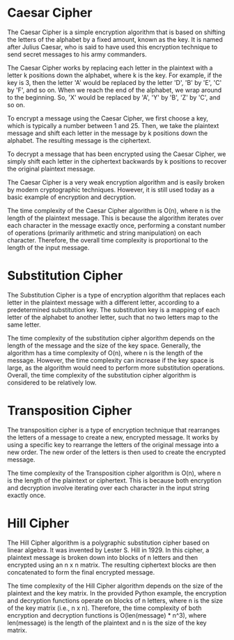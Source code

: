 # Caesar Cipher
The Caesar Cipher is a simple encryption algorithm that is based on shifting the letters of the alphabet by a fixed amount, known as the key. It is named after Julius Caesar, who is said to have used this encryption technique to send secret messages to his army commanders.

The Caesar Cipher works by replacing each letter in the plaintext with a letter k positions down the alphabet, where k is the key. For example, if the key is 3, then the letter 'A' would be replaced by the letter 'D', 'B' by 'E', 'C' by 'F', and so on. When we reach the end of the alphabet, we wrap around to the beginning. So, 'X' would be replaced by 'A', 'Y' by 'B', 'Z' by 'C', and so on.

To encrypt a message using the Caesar Cipher, we first choose a key, which is typically a number between 1 and 25. Then, we take the plaintext message and shift each letter in the message by k positions down the alphabet. The resulting message is the ciphertext.

To decrypt a message that has been encrypted using the Caesar Cipher, we simply shift each letter in the ciphertext backwards by k positions to recover the original plaintext message.

The Caesar Cipher is a very weak encryption algorithm and is easily broken by modern cryptographic techniques. However, it is still used today as a basic example of encryption and decryption.

The time complexity of the Caesar Cipher algorithm is O(n), where n is the length of the plaintext message. This is because the algorithm iterates over each character in the message exactly once, performing a constant number of operations (primarily arithmetic and string manipulation) on each character. Therefore, the overall time complexity is proportional to the length of the input message.

# Substitution Cipher
The Substitution Cipher is a type of encryption algorithm that replaces each letter in the plaintext message with a different letter, according to a predetermined substitution key. The substitution key is a mapping of each letter of the alphabet to another letter, such that no two letters map to the same letter.

The time complexity of the substitution cipher algorithm depends on the length of the message and the size of the key space. Generally, the algorithm has a time complexity of O(n), where n is the length of the message. However, the time complexity can increase if the key space is large, as the algorithm would need to perform more substitution operations. Overall, the time complexity of the substitution cipher algorithm is considered to be relatively low.

# Transposition Cipher
The transposition cipher is a type of encryption technique that rearranges the letters of a message to create a new, encrypted message. It works by using a specific key to rearrange the letters of the original message into a new order. The new order of the letters is then used to create the encrypted message.

The time complexity of the Transposition cipher algorithm is O(n), where n is the length of the plaintext or ciphertext. This is because both encryption and decryption involve iterating over each character in the input string exactly once.

# Hill Cipher
The Hill Cipher algorithm is a polygraphic substitution cipher based on linear algebra. It was invented by Lester S. Hill in 1929. In this cipher, a plaintext message is broken down into blocks of n letters and then encrypted using an n x n matrix. The resulting ciphertext blocks are then concatenated to form the final encrypted message.

The time complexity of the Hill Cipher algorithm depends on the size of the plaintext and the key matrix. In the provided Python example, the encryption and decryption functions operate on blocks of n letters, where n is the size of the key matrix (i.e., n x n). Therefore, the time complexity of both encryption and decryption functions is O(len(message) * n^3), where len(message) is the length of the plaintext and n is the size of the key matrix.
